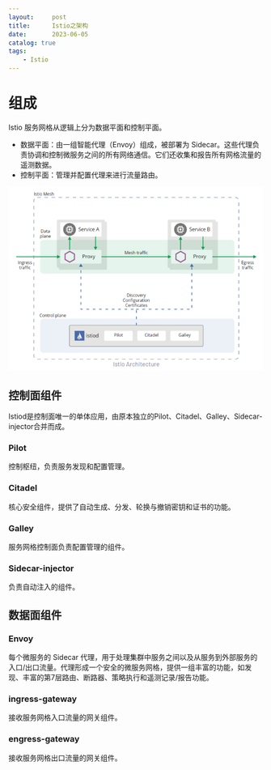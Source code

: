 ```yaml
---
layout:     post
title:      Istio之架构
date:       2023-06-05
catalog: true
tags:
    - Istio
---
```


# 组成
Istio 服务网格从逻辑上分为数据平面和控制平面。

* 数据平面：由一组智能代理（Envoy）组成，被部署为 Sidecar。这些代理负责协调和控制微服务之间的所有网络通信。它们还收集和报告所有网格流量的遥测数据。
* 控制平面：管理并配置代理来进行流量路由。

![](/img/in-post/Istio/architecture.png)

## 控制面组件
Istiod是控制面唯一的单体应用，由原本独立的Pilot、Citadel、Galley、Sidecar-injector合并而成。
### Pilot
控制枢纽，负责服务发现和配置管理。
### Citadel
核心安全组件，提供了自动生成、分发、轮换与撤销密钥和证书的功能。
### Galley
服务网格控制面负责配置管理的组件。
### Sidecar-injector
负责自动注入的组件。
## 数据面组件
### Envoy
每个微服务的 Sidecar 代理，用于处理集群中服务之间以及从服务到外部服务的入口/出口流量。代理形成一个安全的微服务网格，提供一组丰富的功能，如发现、丰富的第7层路由、断路器、策略执行和遥测记录/报告功能。
### ingress-gateway
接收服务网格入口流量的网关组件。
### engress-gateway
接收服务网格出口流量的网关组件。
